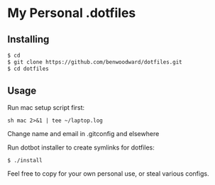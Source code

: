# My Personal .dotfiles

## Installing

```bash
$ cd
$ git clone https://github.com/benwoodward/dotfiles.git
$ cd dotfiles
```

## Usage

Run mac setup script first:

`sh mac 2>&1 | tee ~/laptop.log`

Change name and email in .gitconfig and elsewhere

Run dotbot installer to create symlinks for dotfiles:

`$ ./install`

Feel free to copy for your own personal use, or steal various configs.

